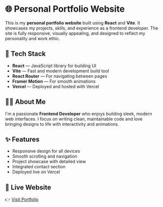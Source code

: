 # 🌐 Personal Portfolio Website

This is my **personal portfolio website** built using **React** and **Vite**. It showcases my projects, skills, and experience as a frontend developer. The site is fully responsive, visually appealing, and designed to reflect my personality and work ethic.

## 🚀 Tech Stack

- **React** — JavaScript library for building UI
- **Vite** — Fast and modern development build tool
- **React Router** — For navigating between pages
- **Framer Motion** — For smooth animations
- **Vercel** — Deployed and hosted with Vercel

## 🧑‍💻 About Me

I'm a passionate **Frontend Developer** who enjoys building sleek, modern web interfaces. I focus on writing clean, maintainable code and love bringing designs to life with interactivity and animations.

## ✨ Features

- Responsive design for all devices
- Smooth scrolling and navigation
- Project showcase with detailed view
- Integrated contact section
- Deployed live on Vercel

## 🔗 Live Website

👉 [Visit Portfolio](https://portfolio-react-liyotom.vercel.app/)



